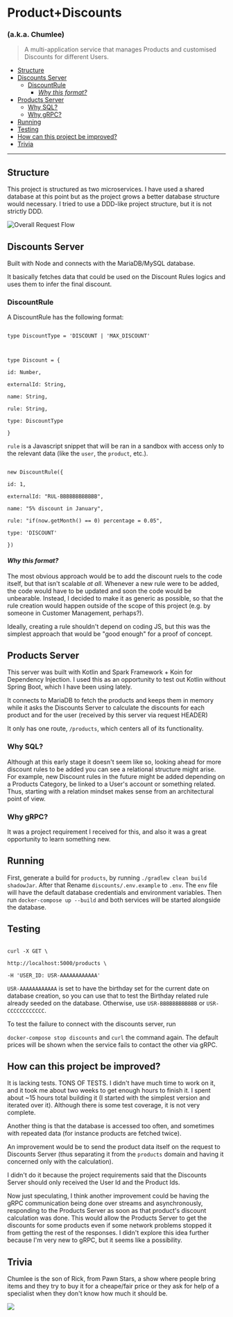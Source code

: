 # Product+Discounts

### (a.k.a. Chumlee)

> A multi-application service that manages Products and customised Discounts for different Users.

  * [Structure](#structure)
  * [Discounts Server](#discounts-server)
    + [DiscountRule](#discountrule)
      - [*Why this format?*](#-why-this-format--)
  * [Products Server](#products-server)
    + [Why SQL?](#why-sql-)
    + [Why gRPC?](#why-grpc-)
  * [Running](#running)
  * [Testing](#testing)
  * [How can this project be improved?](#how-can-this-project-be-improved-)
  * [Trivia](#trivia)

----------

## Structure

This project is structured as two microservices. I have used a shared database at this point but as the project grows a better database structure would necessary. I tried to use a DDD-like project structure, but it is not strictly DDD.

  

![Overall Request Flow ](https://i.imgur.com/bulZWEu.png)

  

## Discounts Server

Built with Node and connects with the MariaDB/MySQL database.

It basically fetches data that could be used on the Discount Rules logics and uses them to infer the final discount.

### DiscountRule

A DiscountRule has the following format:

```

type DiscountType = 'DISCOUNT | 'MAX_DISCOUNT'

  

type Discount = {

id: Number,

externalId: String,

name: String,

rule: String,

type: DiscountType

}

```

  

`rule` is a Javascript snippet that will be ran in a sandbox with access only to the relevant data (like the `user`, the `product`, etc.).

  

```

new DiscountRule({

id: 1,

externalId: "RUL-BBBBBBBBBBBB",

name: "5% discount in January",

rule: "if(now.getMonth() == 0) percentage = 0.05",

type: 'DISCOUNT'

})

```

#### *Why this format?*

The most obvious approach would be to add the discount ruels to the code itself, but that isn't scalable _at all_. Whenever a new rule were to be added, the code would have to be updated and soon the code would be unbearable. Instead, I decided to make it as generic as possible, so that the rule creation would happen outside of the scope of this project (e.g. by someone in Customer Management, perhaps?).

Ideally, creating a rule shouldn't depend on coding JS, but this was the simplest approach that would be "good enough" for a proof of concept.

  

## Products Server

This server was built with Kotlin and Spark Framework + Koin for Dependency Injection. I used this as an opportunity to test out Kotlin without Spring Boot, which I have been using lately.

It connects to MariaDB to fetch the products and keeps them in memory while it asks the Discounts Server to calculate the discounts for each product and for the user (received by this server via request HEADER)

It only has one route, `/products`, which centers all of its functionality.

  

### Why SQL?

Although at this early stage it doesn't seem like so, looking ahead for more discount rules to be added you can see a relational structure might arise. For example, new Discount rules in the future might be added depending on a Products Category, be linked to a User's account or something related. Thus, starting with a relation mindset makes sense from an architectural point of view.

  

### Why gRPC?

It was a project requirement I received for this, and also it was a great opportunity to learn something new.

  

## Running
First, generate a build for `products`, by running `./gradlew clean build shadowJar`. After that
Rename `discounts/.env.example` to `.env`. The `env` file will have the default database credentials and environment variables.
Then run `docker-compose up --build` and both services will be started alongside the database. 
  

## Testing

```

curl -X GET \

http://localhost:5000/products \

-H 'USER_ID: USR-AAAAAAAAAAAA'

```

`USR-AAAAAAAAAAAA` is set to have the birthday set for the current date on database creation, so you can use that to test the Birthday related rule already seeded on the database. Otherwise, use `USR-BBBBBBBBBBBB` or `USR-CCCCCCCCCCCC`.

  

To test the failure to connect with the discounts server, run

`docker-compose stop discounts` and `curl` the command again. The default prices will be shown when the service fails to contact the other via gRPC.

  

## How can this project be improved?

It is lacking tests. TONS OF TESTS. I didn't have much time to work on it, and it took me about two weeks to get enough hours to finish it. I spent about ~15 hours total building it (I started with the simplest version and iterated over it). Although there is some test coverage, it is not very complete.

Another thing is that the database is accessed too often, and sometimes with repeated data (for instance products are fetched twice).

An improvement would be to send the product data itself on the request to Discounts Server (thus separating it from the `products` domain and having it concerned only with the calculation).

I didn't do it because the project requirements said that the Discounts Server should only received the User Id and the Product Ids.

  

Now just speculating, I think another improvement could be having the gRPC communication being done over streams and asynchronously, responding to the Products Server as soon as that product's discount calculation was done. This would allow the Products Server to get the discounts for some products even if some network problems stopped it from getting the rest of the responses. I didn't explore this idea further because I'm very new to gRPC, but it seems like a possibility.

  
  

## Trivia

Chumlee is the son of Rick, from Pawn Stars, a show where people bring items and they try to buy it for a cheape/fair price or they ask for help of a specialist when they don't know how much it should be.

![](https://i.imgur.com/dvA8rEa.jpg)
